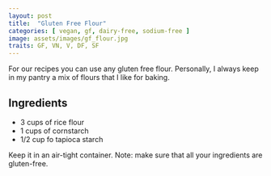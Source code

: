 ```yaml
---
layout: post
title:  "Gluten Free Flour"
categories: [ vegan, gf, dairy-free, sodium-free ]
image: assets/images/gf_flour.jpg
traits: GF, VN, V, DF, SF
---
```


For our recipes you can use any gluten free flour.  Personally, I always keep in my pantry a mix of flours that I like for baking. 

## Ingredients

* 3 cups of rice flour
* 1 cups of cornstarch
* 1/2 cup fo tapioca starch

Keep it in an air-tight container.
Note: make sure that all your ingredients are gluten-free.

